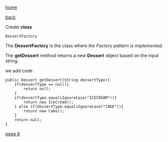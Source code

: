 [home](./page01.md)

[back](./page04.md)


Create **class**

```
DessertFactory
```

The **DessertFactory** is the class where *the Factory pattern is implemented*. 

The **getDessert** method returns a new **Dessert** object based on the input string.

we add code

```
public Dessert getDessert(String dessertType){
    if(dessertType == null){
        return null;
    }       
    if(dessertType.equalsIgnoreCase("ICECREAM")){
        return new IceCream();
    } else if(dessertType.equalsIgnoreCase("CAKE")){
        return new Cake();
    }
    return null;
}
```


[page 6](./page06.md)
